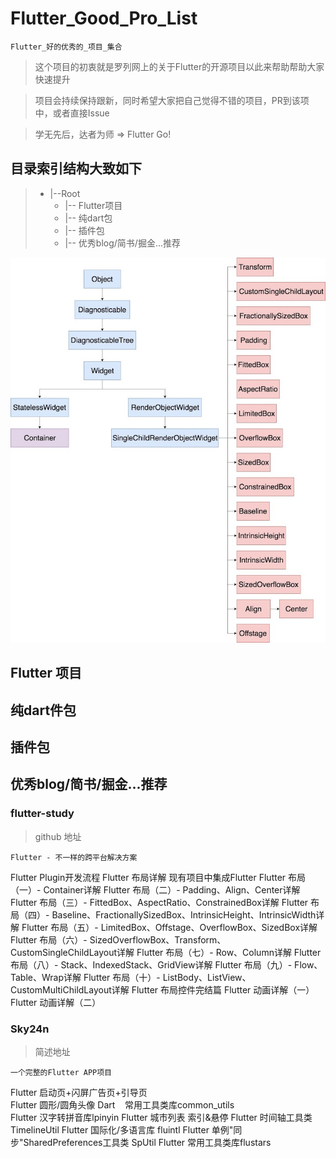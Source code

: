 # Flutter_Good_Pro_List
`Flutter_好的优秀的_项目_集合`

> 这个项目的初衷就是罗列网上的关于Flutter的开源项目以此来帮助帮助大家快速提升

> 项目会持续保持跟新，同时希望大家把自己觉得不错的项目，PR到该项中，或者直接Issue

> 学无先后，达者为师 => Flutter Go!
## 目录索引结构大致如下

>- |--Root
>    - |-- Flutter项目
>    - |-- 纯dart包
>    - |-- 插件包
>    - |-- 优秀blog/简书/掘金...推荐

![](https://github.com/TopGuo/Flutter_Good_Pro_List/blob/master/doc/1.jpg?raw=true)

## Flutter 项目

## 纯dart件包

## 插件包

## 优秀blog/简书/掘金...推荐

### flutter-study

> github 地址 [](https://github.com/yang7229693/flutter-study)

`Flutter - 不一样的跨平台解决方案`

Flutter Plugin开发流程
Flutter 布局详解
现有项目中集成Flutter
Flutter 布局（一）- Container详解
Flutter 布局（二）- Padding、Align、Center详解
Flutter 布局（三）- FittedBox、AspectRatio、ConstrainedBox详解
Flutter 布局（四）- Baseline、FractionallySizedBox、IntrinsicHeight、IntrinsicWidth详解
Flutter 布局（五）- LimitedBox、Offstage、OverflowBox、SizedBox详解
Flutter 布局（六）- SizedOverflowBox、Transform、CustomSingleChildLayout详解
Flutter 布局（七）- Row、Column详解
Flutter 布局（八）- Stack、IndexedStack、GridView详解
Flutter 布局（九）- Flow、Table、Wrap详解
Flutter 布局（十）- ListBody、ListView、CustomMultiChildLayout详解
Flutter 布局控件完结篇
Flutter 动画详解（一）
Flutter 动画详解（二）

### Sky24n
>简述地址 [](https://www.jianshu.com/p/9e5cc4ba3a8e)

`一个完整的Flutter APP项目`

Flutter 启动页+闪屏广告页+引导页  
Flutter 圆形/圆角头像
Dart    常用工具类库common_utils  
Flutter 汉字转拼音库lpinyin
Flutter 城市列表 索引&悬停
Flutter 时间轴工具类TimelineUtil
Flutter 国际化/多语言库 fluintl
Flutter 单例"同步"SharedPreferences工具类 SpUtil
Flutter 常用工具类库flustars





